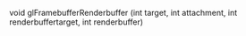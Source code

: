 void glFramebufferRenderbuffer (int target, int attachment, int renderbuffertarget, int renderbuffer)
